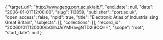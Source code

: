 {
  "target_url": "http://www.geog.port.ac.uk/aib/", 
  "end_date": null, 
  "date": "2006-01-01T12:00:00", 
  "slug": 113859, 
  "publisher": "port.ac.uk", 
  "open_access": false, 
  "npld": true, 
  "title": "Electronic Atlas of Industrialising Great Britain", 
  "subjects": [], 
  "collections": [], 
  "record_id": "20060101T120000/bOlIhJAiYMHavgNTD2I9OQ==", 
  "scope": "root", 
  "start_date": null
}

